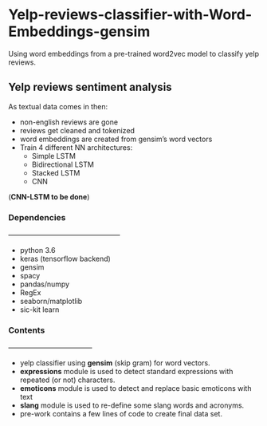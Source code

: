 # Yelp-reviews-classifier-with-Word-Embeddings-gensim
Using word embeddings from a pre-trained word2vec model to classify yelp reviews.


## Yelp reviews sentiment analysis 


As textual data comes in then:
- non-english reviews are gone
- reviews get cleaned and tokenized
- word embeddings are created from gensim’s word vectors
- Train 4 different NN architectures: 
	- Simple LSTM 
	- Bidirectional LSTM
	- Stacked LSTM
	- CNN

(**CNN-LSTM to be done**)




### Dependencies
————————————————

- python 3.6
- keras (tensorflow backend)
- gensim
- spacy
- pandas/numpy
- RegEx
- seaborn/matplotlib
- sic-kit learn

### Contents
————————————

- yelp classifier using **gensim** (skip gram) for word vectors.
- **expressions** module is used to detect standard expressions with repeated (or not) characters.
- **emoticons** module is used to detect and replace basic emoticons with text
- **slang** module is used to re-define some slang words and acronyms.
- pre-work contains a few lines of code to create final data set.


